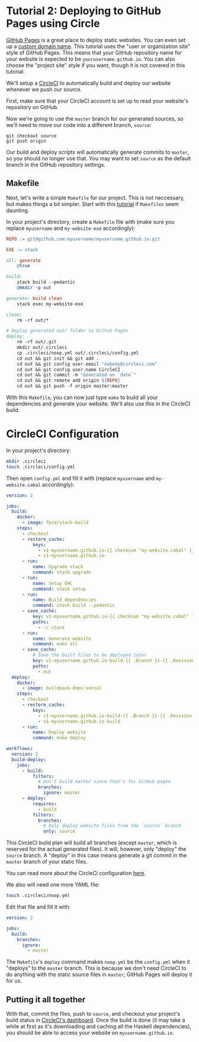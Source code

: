 # Tutorial 2: Deploying to GitHub Pages using Circle

[GitHub Pages](https://pages.github.com) is a great place to deploy static
websites. You can even set up a [custom domain
name](https://help.github.com/articles/using-a-custom-domain-with-github-pages/).
This tutorial uses the "user or organization site" style of GitHub Pages. This
means that your GitHub repository name for your website is expected to be
`yourusername.github.io`. You can also choose the "project site" style if you
want, though it is not covered in this tutorial.

We'll setup a [CircleCI](https://circleci.com) to automatically build
and deploy our website whenever we push our source.

First, make sure that your CircleCI account is set up to read your website's repository on GitHub.

Now we're going to use the `master` branch for our generated sources, so we'll
need to move our code into a different branch, `source`:

```
git checkout source
git push origin
```

Our build and deploy scripts will automatically generate commits to `master`, so
you should no longer use that. You may want to set `source` as the default
branch in the GitHub repository settings.

## Makefile

Next, let's write a simple `Makefile` for our project. This is not neccessary,
but makes things a bit simpler. Start with this
[tutorial](https://matthias-endler.de/2017/makefiles/) if `Makefiles` seem
daunting.

In your project's directory, create a `Makefile` file with (make sure you
replace `myusername` and `my-website-exe` accordingly):

```makefile
REPO := git@github.com:myusername/myusername.github.io.git

EXE := stack

all: generate
	@true

build:
	stack build --pedantic
	@mkdir -p out

generate: build clean
	stack exec my-website-exe

clean:
	rm -rf out/*

# Deploy generated out/ folder to Github Pages
deploy:
	rm -rf out/.git
	mkdir out/.circleci
	cp .circleci/noop.yml out/.circleci/config.yml
	cd out && git init && git add .
	cd out && git config user.email "nobody@circleci.com"
	cd out && git config user.name CircleCI
	cd out && git commit -m "Generated on `date`"
	cd out && git remote add origin ${REPO}
	cd out && git push -f origin master:master
```

With this `Makefile`, you can now just type `make` to build all your
dependencies and generate your website. We'll also use this in the CircleCI
build.

# CircleCI Configuration

In your project's directory:

```bash
mkdir .circleci
touch .circleci/config.yml
```

Then open `config.yml` and fill it with (replace `myusername` and `my-website.cabal` accordingly):

```yaml
version: 2

jobs:
  build:
    docker:
      - image: fpco/stack-build
    steps:
      - checkout
      - restore_cache:
          keys:
            - v1-myusername.github.io-{{ checksum "my-website.cabal" }}-{{ checksum "stack.yaml" }}
            - v1-myusername.github.io-
      - run:
          name: Upgrade stack
          command: stack upgrade
      - run:
          name: Setup GHC
          command: stack setup
      - run:
          name: Build dependencies
          command: stack build --pedantic
      - save_cache:
          key: v1-myusername.github.io-{{ checksum "my-website.cabal" }}-{{ checksum "stack.yaml" }}
          paths:
            - ~/.stack
      - run:
          name: Generate website
          command: make all
      - save_cache:
          # Save the built files to be deployed later
          key: v1-myusername.github.io-build-{{ .Branch }}-{{ .Revision }}
          paths:
            - out
  deploy:
    docker:
      - image: buildpack-deps:xenial
    steps:
      - checkout
      - restore_cache:
          keys:
            - v1-myusername.github.io-build-{{ .Branch }}-{{ .Revision }}
            - v1-myusername.github.io-build
      - run:
          name: Deploy website
          command: make deploy

workflows:
  version: 2
  build-deploy:
    jobs:
      - build:
          filters:
            # Don't build master since that's for GitHub pages
            branches:
              ignore: master
      - deploy:
          requires:
            - build
          filters:
            branches:
              # Only deploy website files from the `source` branch
              only: source
```

This CircleCI build plan will build all branches (except `master`, which is
reserved for the actual generated files). It will, however, only "deploy" the
`source` branch. A "deploy" in this case means generate a git commit in the
`master` branch of your static files.

You can read more about the CircleCi configuration [here](https://circleci.com/docs/2.0/configuration-reference/).

We also will need one more YAML file:

```bash
touch .circleci/noop.yml
```

Edit that file and fill it with:

```yaml
version: 2

jobs:
  build:
    branches:
      ignore:
        - master
```

The `Makefile`'s `deploy` command makes `noop.yml` be the `config.yml` when it
"deploys" to the `master` branch. This is because we don't need CircleCI to do
anything with the static source files in `master`; GitHub Pages will deploy it for us.

## Putting it all together

With that, commit the files, push to `source`, and checkout your project's build
status in [CircleCI's dashboard](https://circleci.com/dashboard). Once the build
is done (it may take a while at first as it's downloading and caching all the
Haskell dependencies), you should be able to access your website on
`myusername.github.io`.
